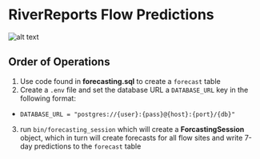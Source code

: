 # RiverReports Flow Predictions

![alt text](https://flyrods.weebly.com/uploads/2/9/0/8/2908219/8020826_orig.jpg)

## Order of Operations
1) Use code found in **forecasting.sql** to create a `forecast` table
2) Create a `.env` file and set the database URL a `DATABASE_URL` key in the following format: 
* `DATABASE_URL = "postgres://{user}:{pass}@{host}:{port}/{db}"`
3) run `bin/forecasting_session` which will create a **ForcastingSession** object, which in turn will create forecasts for all flow sites and write 7-day predictions to the `forecast` table
